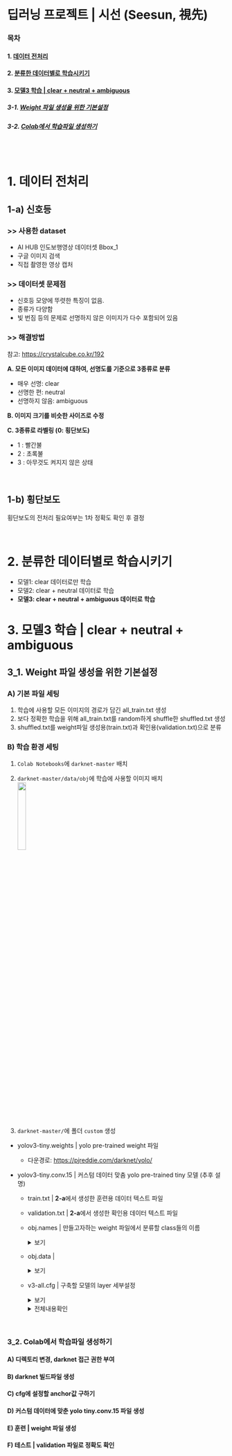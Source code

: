 # 딥러닝 프로젝트 | 시선 (Seesun, 視先) 
### 목차

#### 1. [데이터 전처리](#1-데이터-전처리) <br/>

#### 2. [분류한 데이터별로 학습시키기](#2-분류한-데이터별로-학습시키기)<br/>

#### 3. [모델3 학습 | clear + neutral + ambiguous](#3-모델3-학습---clear-+-neutral-+-ambiguous) <br/>

##### 3-1. [Weight 파일 생성을 위한 기본설정](#3_1-Weight-파일-생성을-위한-기본설정)<br/>
##### 3-2. [Colab에서 학습파일 생성하기](#3_2-Colab에서-학습파일-생성하기)<br/>



<br/><br/>

# 1. 데이터 전처리
##  1-a) 신호등
###   >>  사용한 dataset
- AI HUB 인도보행영상 데이터셋 Bbox_1
- 구글 이미지 검색
- 직접 촬영한 영상 캡처

###   >>  데이터셋 문제점
- 신호등 모양에 뚜렷한 특징이 없음.
- 종류가 다양함
- 빛 번짐 등의 문제로 선명하지 않은 이미지가 다수 포함되어 있음

### >> 해결방법
참고: https://crystalcube.co.kr/192
 <br/>

**A. 모든 이미지 데이터에 대하여, 선명도를 기준으로 3종류로 분류**  <br/>
   -  매우 선명: clear
   -  선명한 편: neutral
   -  선명하지 않음: ambiguous

**B. 이미지 크기를 비슷한 사이즈로 수정** <br/>

**C. 3종류로 라벨링  (0: 횡단보도)** <br/> 
   - 1 : 빨간불
   - 2 : 초록불
   - 3 : 아무것도 켜지지 않은 상태
<br/>

##  1-b) 횡단보도

횡단보도의 전처리 필요여부는  1차 정확도  확인 후 결정


<br/>

# 2. 분류한 데이터별로 학습시키기
- 모델1: clear 데이터로만 학습
- 모델2: clear + neutral 데이터로 학습
- **모델3: clear + neutral + ambiguous 데이터로 학습**


# 3. 모델3 학습 | clear + neutral + ambiguous
## 3_1. Weight 파일 생성을 위한 기본설정

### A) 기본 파일 세팅
1. 학습에 사용할 모든 이미지의 경로가 담긴 all_train.txt 생성
2. 보다 정확한 학습을 위해 all_train.txt를 random하게 shuffle한 shuffled.txt 생성
3. shuffled.txt를 weight파일 생성용(train.txt)과 확인용(validation.txt)으로 분류

### B) 학습 환경 세팅
1. `Colab Notebooks`에 `darknet-master` 배치

2. `darknet-master/data/obj`에 학습에 사용할 이미지 배치 <br/>
<img src="https://user-images.githubusercontent.com/62331803/91841952-21838500-ec8e-11ea-8d7a-880b441f3c4c.png" width="20%"> <br/>

3. `darknet-master/`에 폴더 `custom` 생성
  -  yolov3-tiny.weights | yolo pre-trained weight 파일<br/>
     - 다운경로: https://pjreddie.com/darknet/yolo/

- yolov3-tiny.conv.15 | 커스텀 데이터 맞춤 yolo pre-trained tiny 모델 (추후 설명)
 
  - train.txt | **2-a**에서 생성한 훈련용 데이터 텍스트 파일<br/>
 
  - validation.txt | **2-a**에서 생성한 확인용 데이터 텍스트 파일<br/>
  
  - obj.names | 만들고자하는 weight 파일에서 분류할 class들의 이름<br/>
	    <details>
		    <summary>보기</summary>	
	  </details>
    
  - obj.data | <br/>
	   <details>
		    <summary>보기</summary>  
	  </details>

  - v3-all.cfg | 구축할 모델의 layer 세부설정 <br/>
	   <details>
		    <summary>보기</summary>  
		- line 1 [net layer] `max batches (반복횟수)`  : 사용할 class개수 * 2000
		- line 1 [net layer] `steps` : max batches의 0.8배, max batches의 0.9배
		- line 123, 167 [Convolutional layer] `filters` : (사용할 class개수 + 5) * 3
		- line 132, 174 [yolo layer] `anchors` :  커스텀 데이터 맞춤 anchor로 설정 (추후 설명)
		- line 132, 174 [yolo layer] `classes` : 사용할 class개수

	  </details>
	   <details>
		    <summary>전체내용확인</summary>  
	  </details>

<br/>

### 3_2. Colab에서 학습파일 생성하기
#### A) 디렉토리 변경, darknet 접근 권한 부여
#### B) darknet 빌드파일 생성
#### C) cfg에 설정할 anchor값 구하기
#### D) 커스텀 데이터에 맞춘 yolo tiny.conv.15 파일 생성
#### E) 훈련 | weight 파일 생성
#### F)  테스트 | validation 파일로 정확도 확인



